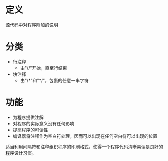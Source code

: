 # 定义
源代码中对程序附加的说明

# 分类
- 行注释
	- 由"//"开始，直至行结束
- 块注释
	- 由"/\*"和"\*/"，包裹的任意一串字符

# 功能
- 为程序提供注解
- 对程序的实际意义没有任何影响
- 提高程序的可读性
- 编译器将注释作为空白符处理，因而可以出现在任何空白符可以出现的位置

适当利用间隔符和注释组织程序的印刷格式，使得一个程序代码清晰易读是良好的程序设计习惯。